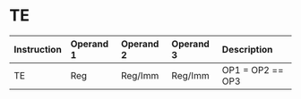 # TE

| Instruction | Operand 1 | Operand 2 | Operand 3 | Description |
| :--- | :--- | :--- | :--- | :--- |
| TE | Reg | Reg/Imm | Reg/Imm | OP1 = OP2 == OP3 |

